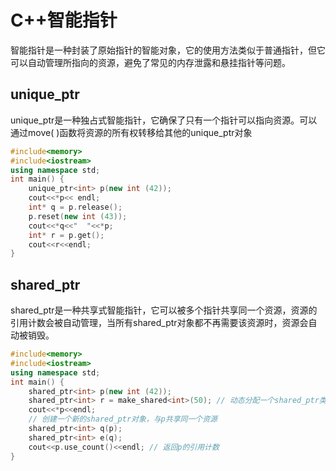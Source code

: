 # C++智能指针

智能指针是一种封装了原始指针的智能对象，它的使用方法类似于普通指针，但它可以自动管理所指向的资源，避免了常见的内存泄露和悬挂指针等问题。

## unique_ptr

unique_ptr是一种独占式智能指针，它确保了只有一个指针可以指向资源。可以通过move( )函数将资源的所有权转移给其他的unique_ptr对象

```c++
#include<memory>
#include<iostream>
using namespace std;
int main() {
    unique_ptr<int> p(new int (42));
    cout<<*p<< endl;
    int* q = p.release();
    p.reset(new int (43));
    cout<<*q<<"  "<<*p;
    int* r = p.get();
    cout<<r<<endl;
}

```



## shared_ptr

shared_ptr是一种共享式智能指针，它可以被多个指针共享同一个资源，资源的引用计数会被自动管理，当所有shared_ptr对象都不再需要该资源时，资源会自动被销毁。

```c++
#include<memory>
#include<iostream>
using namespace std;
int main() {
    shared_ptr<int> p(new int (42));
    shared_ptr<int> r = make_shared<int>(50); // 动态分配一个shared_ptr类型的数据
    cout<<*p<<endl;
    // 创建一个新的shared_ptr对象，与p共享同一个资源
    shared_ptr<int> q(p);
    shared_ptr<int> e(q);
    cout<<p.use_count()<<endl; // 返回p的引用计数
}

```

